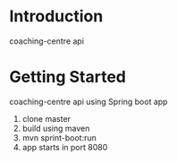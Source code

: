 # Introduction 
coaching-centre api

# Getting Started
coaching-centre api using Spring boot app
1.	clone master
2.	build using maven
3.	mvn sprint-boot:run
4.	app starts in port 8080